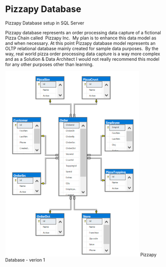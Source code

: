 # Pizzapy Database
Pizzapy Database setup in SQL Server

Pizzapy database represents an order processing data capture of a fictional Pizza Chain called  Pizzapy Inc.  My plan is to enhance this data model as and when necessary. At this point Pizzapy database model represents an OLTP relational database mainly created for sample data purposes.  By the way, real world pizza order processing data capture is a way more complex and as a Solution & Data Architect I would not really recommend this model for any other purposes other than learning.

![alt text](https://github.com/kishoregd/PizzapyDatabase/blob/master/pizzapy-db-diagram.png)
Pizzapy Database - verion 1
